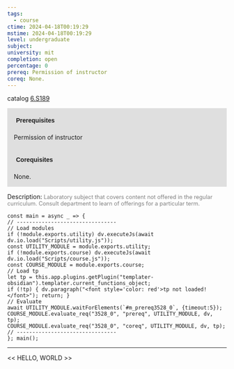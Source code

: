 ```yaml
---
tags:
  - course
ctime: 2024-04-18T00:19:29
mstime: 2024-04-18T00:19:29
level: undergraduate
subject: 
university: mit
completion: open
percentage: 0
prereq: Permission of instructor
coreq: None.
---
```


catalog [6.S189](http://student.mit.edu/catalog/m6e.html#6.S189)

<span style="display: block; padding: 15px; background-color: rgb(100, 100, 100, 0.2);"><font id="m_prereq3528_0" style="display: block; font-family: Arial, sans-serif; font-weight: bold; padding: 5px">Prerequisites</font><br><span id="prereq3528_0">Permission of instructor</span></span>
<span style="display: block; padding: 15px; background-color: rgb(100, 100, 100, 0.2);"><font id="m_coreq3528_0" style="display: block; font-family: Arial, sans-serif; font-weight: bold; padding: 5px">Corequisites</font><br><span id="coreq3528_0">None.</span></span>

<font style="">Description:</font>
<font style="color: grey; font-size: 0.8rem;">Laboratory subject that covers content not offered in the regular curriculum. Consult department to learn of offerings for a particular term.</font>

```dataviewjs
const main = async _ => {
// --------------------------------
// Load modules
if (!module.exports.utility) dv.executeJs(await dv.io.load("Scripts/utility.js"));
const UTILITY_MODULE = module.exports.utility;
if (!module.exports.course) dv.executeJs(await dv.io.load("Scripts/course.js"));
const COURSE_MODULE = module.exports.course;
// Load tp
let tp = this.app.plugins.getPlugin("templater-obsidian").templater.current_functions_object;
if (!tp) { dv.paragraph("<font style='color: red'>tp not loaded!</font>"); return; }
// Evaluate
await UTILITY_MODULE.waitForElements(`#m_prereq3528_0`, {timeout:5});
COURSE_MODULE.evaluate_req("3528_0", "prereq", UTILITY_MODULE, dv, tp);
COURSE_MODULE.evaluate_req("3528_0", "coreq", UTILITY_MODULE, dv, tp);
// --------------------------------
}; main();
```

---

<< HELLO, WORLD >>
